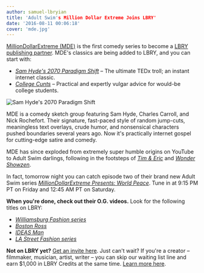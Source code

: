 ```yaml
---
author: samuel-lbryian
title: 'Adult Swim's Million Dollar Extreme Joins LBRY'
date: '2016-08-11 00:06:18'
cover: 'mde.jpg'
---
```


[MillionDollarExtreme (MDE)](https://en.wikipedia.org/wiki/Million_Dollar_Extreme) is the first comedy series to become a [LBRY publishing partner](https://lbry.io/publish). MDE's classics are being added to LBRY, and you can start with:

- *[Sam Hyde's 2070 Paradigm Shift](lbry://samhyde2070)* – The ultimate TEDx troll; an instant internet classic.
- *[College Cunts](lbry://collegecunts)* – Practical and expertly vulgar advice for would-be college students. 

![Sam Hyde's 2070 Paradigm Shift](/img/news/mde-sam-hyde.png)

MDE is a comedy sketch group featuring Sam Hyde, Charles Carroll, and Nick Rochefort. Their signature, fast-paced style of random jump-cuts, meaningless text overlays, crude humor, and nonsensical characters pushed boundaries several years ago. Now it's practically internet gospel for cutting-edge satire and comedy.

MDE has since exploded from extremely super humble origins on YouTube to Adult Swim darlings, following in the footsteps of *[Tim & Eric](https://en.wikipedia.org/wiki/Tim_%26_Eric)* and *[Wonder Showzen](https://en.wikipedia.org/wiki/Wonder_Showzen)*.

In fact, tomorrow night you can catch episode two of their brand new Adult Swim series *[MillionDollarExtreme Presents: World Peace](http://www.adultswim.com/videos/schedule)*. Tune in at 9:15 PM PT on Friday and 12:45 AM PT on Saturday.

**When you're done, check out their O.G. videos.** Look for the following titles on LBRY:

- *[Williamsburg Fashion series](lbry://WilliamsburgFashion1)*
- *[Boston Ross](lbry://BostonRoss)*
- *[IDEAS Man](lbry://IDEASman)*
- *[LA Street Fashion series](lbry://LAstreetFashion1)*

**Not on LBRY yet?** [Get an invite here](https://lbry.io/get). Just can't wait? If you're a creator – filmmaker, musician, artist, writer – you can skip our waiting list line and earn $1,000 in LBRY Credits at the same time. [Learn more here](https://lbry.io/publish).
